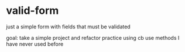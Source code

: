 # valid-form
just a simple form with fields that must be validated

goal:   take a simple project and refactor
        practice using cb
        use methods I have never used before
